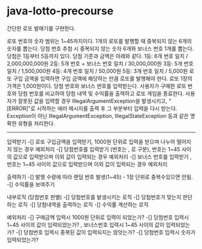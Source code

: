 # java-lotto-precourse


간단한 로또 발매기를 구현한다.

로또 번호의 숫자 범위는 1~45까지이다.
1개의 로또를 발행할 때 중복되지 않는 6개의 숫자를 뽑는다.
당첨 번호 추첨 시 중복되지 않는 숫자 6개와 보너스 번호 1개를 뽑는다.
당첨은 1등부터 5등까지 있다. 당첨 기준과 금액은 아래와 같다.
1등: 6개 번호 일치 / 2,000,000,000원
2등: 5개 번호 + 보너스 번호 일치 / 30,000,000원
3등: 5개 번호 일치 / 1,500,000원
4등: 4개 번호 일치 / 50,000원
5등: 3개 번호 일치 / 5,000원
로또 구입 금액을 입력하면 구입 금액에 해당하는 만큼 로또를 발행해야 한다.
로또 1장의 가격은 1,000원이다.
당첨 번호와 보너스 번호를 입력받는다.
사용자가 구매한 로또 번호와 당첨 번호를 비교하여 당첨 내역 및 수익률을 출력하고 로또 게임을 종료한다.
사용자가 잘못된 값을 입력할 경우 IllegalArgumentException을 발생시키고, "[ERROR]"로 시작하는 에러 메시지를 출력 후 그 부분부터 입력을 다시 받는다.
Exception이 아닌 IllegalArgumentException, IllegalStateException 등과 같은 명확한 유형을 처리한다.


---

입력받기
-[] 로또 구입금액을 입력받기, 1000원 단위로 입력을 받으며 나누어 떨어지지 않는 경우 예외처리
-[] 당첨번호를 입력받기 (번호는 , 로 구분), 번호는 1~45 사이의 값으로 입력받으며 이외 값이 입력되는 경우 예외처리
-[] 보너스 번호를 입력받기 , 번호는 1~45 사이의 값으로 입력받으며 이외 값이 입력되는 경우 예외처리

출력하기
-[] 발행 수량에 따라 랜덤 번호 발생(1~45) - 1장 단위로 중복수있으면 안됨.
-[] 수익률을 보여주기

내부로직
(당첨번호 판별)
-[] 당첨번호를 발생시키는 로직
-[] 당첨번호가 맞는지 판단하는 로직 
-[] 당첨내역을 출력하는 로직
-[] 수익률 계산하는 로직


예외처리
-[] 구매금액 입력시 1000원 단위로 입력이 되었는가?
-[] 당첨번호 입력시 1~45 사이의 값이 입력되었는가? , 보너스번호 입력시 1~45 사이의 값이 입력되었는가?
-[] 당첨번호 입력시 중복된 값이 입력되지는 않앗는가?
-[] 당첨번호 입력시 숫자가 입력되었는가?